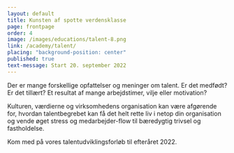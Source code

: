 ```yaml
---
layout: default
title: Kunsten af spotte verdensklasse
page: frontpage
order: 4
image: /images/educations/talent-8.png
link: /academy/talent/
placing: "background-position: center"
published: true
text-message: Start 20. september 2022
---
```


Der er mange forskellige opfattelser og meninger om talent. Er det medfødt? Er det tillært? Et resultat af mange arbejdstimer, vilje eller motivation?

Kulturen, værdierne og virksomhedens organisation kan være afgørende for, hvordan talentbegrebet kan få det helt rette liv i netop din organisation og vende øget stress og medarbejder-flow til bæredygtig trivsel og fastholdelse.

Kom med på vores talentudviklingsforløb til efteråret 2022.
